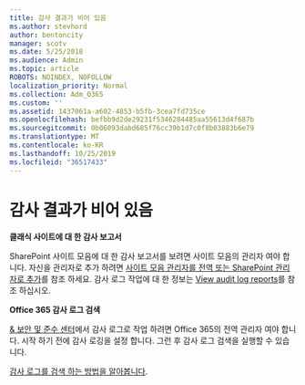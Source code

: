 ```yaml
---
title: 감사 결과가 비어 있음
ms.author: stevhord
author: bentoncity
manager: scotv
ms.date: 5/25/2018
ms.audience: Admin
ms.topic: article
ROBOTS: NOINDEX, NOFOLLOW
localization_priority: Normal
ms.collection: Adm_O365
ms.custom: ''
ms.assetid: 1437061a-a602-4853-b5fb-3cea7fd735ce
ms.openlocfilehash: befbb9d2de29231f5346284485aa55613d4f687b
ms.sourcegitcommit: 0b06093dabd685f76cc39b1d7c0f8b03883b6e79
ms.translationtype: MT
ms.contentlocale: ko-KR
ms.lasthandoff: 10/25/2019
ms.locfileid: "36517433"
---
```

# <a name="auditing-results-are-blank"></a>감사 결과가 비어 있음

 **클래식 사이트에 대 한 감사 보고서**
  
SharePoint 사이트 모음에 대 한 감사 보고서를 보려면 사이트 모음의 관리자 여야 합니다. 자신을 관리자로 추가 하려면 [사이트 모음 관리자를 전역 또는 SharePoint 관리자로 추가](https://go.microsoft.com/fwlink/?linkid=869390)를 참조 하세요. 감사 로그 작업에 대 한 정보는 [View audit log reports](https://go.microsoft.com/fwlink/?linkid=395237)를 참조 하십시오. 
  
 **Office 365 감사 로그 검색**
  
[ &amp; 보안 및 준수 센터](https://protection.office.com)에서 감사 로그로 작업 하려면 Office 365의 전역 관리자 여야 합니다. 시작 하기 전에 감사 로깅을 설정 합니다. 그런 후 감사 로그 검색을 실행할 수 있습니다. 
  
[감사 로그를 검색 하는 방법을 알아봅니다](https://go.microsoft.com/fwlink/?linkid=708432).
  

